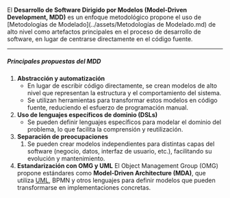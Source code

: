 El **Desarrollo de Software Dirigido por Modelos (Model-Driven Development, MDD)** es un enfoque metodológico propone el uso de [Metodologías de Modelado](../assets/Metodologías de Modelado.md) de alto nivel como artefactos principales en el proceso de desarrollo de software, en lugar de centrarse directamente en el código fuente.
****
##### **Principales propuestas del MDD**
1. **Abstracción y automatización**
    - En lugar de escribir código directamente, se crean modelos de alto nivel que representan la estructura y el comportamiento del sistema.
    - Se utilizan herramientas para transformar estos modelos en código fuente, reduciendo el esfuerzo de programación manual.
2. **Uso de lenguajes específicos de dominio (DSLs)**
    - Se pueden definir lenguajes específicos para modelar el dominio del problema, lo que facilita la comprensión y reutilización.
3. **Separación de preocupaciones**
	1. Se pueden crear modelos independientes para distintas capas del software (negocio, datos, interfaz de usuario, etc.), facilitando su evolución y mantenimiento.
4. **Estandarización con OMG y UML**
	El Object Management Group (OMG) propone estándares como **Model-Driven Architecture (MDA)**, que utiliza [UML](../assets/UML.md), BPMN y otros lenguajes para definir modelos que pueden transformarse en implementaciones concretas.

